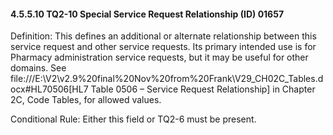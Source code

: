 #### 4.5.5.10 TQ2-10 Special Service Request Relationship (ID) 01657

Definition: This defines an additional or alternate relationship between this service request and other service requests. Its primary intended use is for Pharmacy administration service requests, but it may be useful for other domains. See file:///E:\V2\v2.9%20final%20Nov%20from%20Frank\V29_CH02C_Tables.docx#HL70506[HL7 Table 0506 – Service Request Relationship] in Chapter 2C, Code Tables, for allowed values.

Conditional Rule: Either this field or TQ2-6 must be present.
